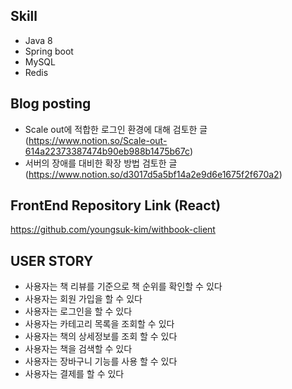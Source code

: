## Skill
- Java 8
- Spring boot
- MySQL
- Redis

## Blog posting
- Scale out에 적합한 로그인 환경에 대해 검토한 글 (https://www.notion.so/Scale-out-614a22373387474b90eb988b1475b67c)
- 서버의 장애를 대비한 확장 방법 검토한 글 (https://www.notion.so/d3017d5a5bf14a2e9d6e1675f2f670a2)

## FrontEnd Repository Link (React)
https://github.com/youngsuk-kim/withbook-client

## USER STORY
- 사용자는 책 리뷰를 기준으로 책 순위를 확인할 수 있다
- 사용자는 회원 가입을 할 수 있다
- 사용자는 로그인을 할 수 있다
- 사용자는 카테고리 목록을 조회할 수 있다
- 사용자는 책의 상세정보를 조회 할 수 있다
- 사용자는 책을 검색할 수 있다
- 사용자는 장바구니 기능를 사용 할 수 있다
- 사용자는 결제를 할 수 있다
